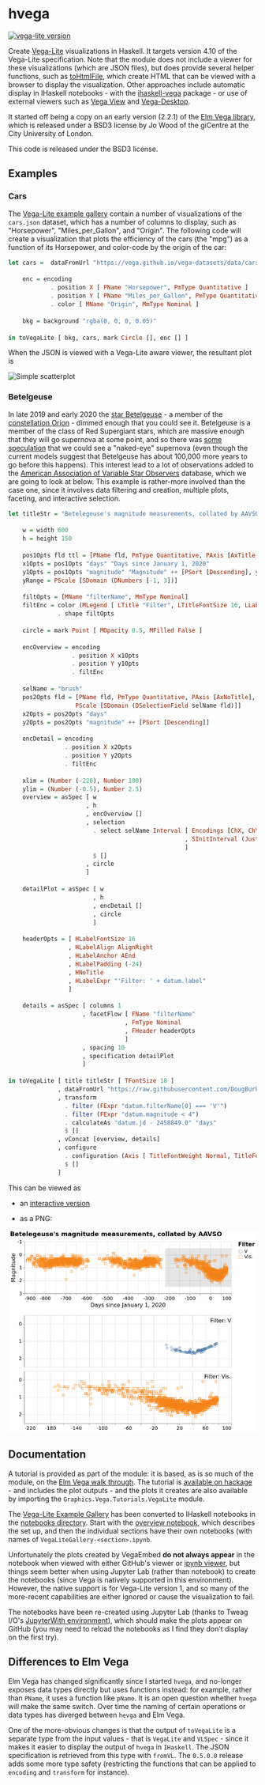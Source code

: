 # hvega

[![vega-lite version](https://img.shields.io/badge/Vega--Lite-v4.10-purple.svg)](https://vega.github.io/vega-lite/)

Create [Vega-Lite](https://vega.github.io/vega-lite/) visualizations in
Haskell. It targets version 4.10 of the Vega-Lite specification. Note that
the module does not include a viewer for these visualizations (which are
JSON files), but does provide several helper functions, such as
[toHtmlFile](https://hackage.haskell.org/package/hvega/docs/Graphics-Vega-VegaLite.html#v:toHtmlFile),
which create HTML that can be viewed
with a browser to display the visualization. Other approaches include
automatic display in IHaskell notebooks - with the
[ihaskell-vega](https://hackage.haskell.org/package/ihaskell-hvega)
package - or use of external viewers such as
[Vega View](https://hackage.haskell.org/package/vega-view) and
[Vega-Desktop](https://github.com/vega/vega-desktop).

It started off being a copy on an early version (2.2.1) of the
[Elm Vega library](http://package.elm-lang.org/packages/gicentre/elm-vega/2.2.1/VegaLite),
which is released under a BSD3 license by Jo Wood of the giCentre at the
City University of London.

This code is released under the BSD3 license.

## Examples

### Cars

The [Vega-Lite example gallery](https://vega.github.io/vega-lite/examples/) contain
a number of visualizations of the `cars.json` dataset, which has a number of
columns to display, such as "Horsepower", "Miles_per_Gallon", and "Origin". The
following code will create a visualization that plots the efficiency of the
cars (the "mpg") as a function of its Horsepower, and color-code by the
origin of the car:

```Haskell
let cars =  dataFromUrl "https://vega.github.io/vega-datasets/data/cars.json" []

    enc = encoding
            . position X [ PName "Horsepower", PmType Quantitative ]
            . position Y [ PName "Miles_per_Gallon", PmType Quantitative ]
            . color [ MName "Origin", MmType Nominal ]

    bkg = background "rgba(0, 0, 0, 0.05)"

in toVegaLite [ bkg, cars, mark Circle [], enc [] ]
```

When the JSON is viewed with a Vega-Lite aware viewer, the resultant plot is

![Simple scatterplot](https://raw.githubusercontent.com/DougBurke/hvega/master/hvega/images/intro.png "Simple scatterplot")

### Betelgeuse

In late 2019 and early 2020 the
[star Betelgeuse](https://en.wikipedia.org/wiki/Betelgeuse) - a member of the
[constellation Orion](https://en.wikipedia.org/wiki/Orion_(constellation)) -
dimmed enough that you could see it. Betelgeuse is a member of the class of
Red Supergiant stars, which are massive enough that they will go supernova
at some point, and so there was
[some speculation](https://en.wikipedia.org/wiki/Betelgeuse#2019%E2%80%932020_fading)
that we could see a "naked-eye" supernova (even though the current models
suggest that Betelgeuse has about 100,000 more years to go before this happens).
This interest lead to a lot of observations added to the
[American Association of Variable Star Observers](https://www.aavso.org/)
database, which we are going to look at below. This example is rather-more
involved than the case one, since it involves data filtering and creation,
multiple plots, faceting, and interactive selection.

```Haskell
let titleStr = "Betelegeuse's magnitude measurements, collated by AAVSO"

    w = width 600
    h = height 150

    pos1Opts fld ttl = [PName fld, PmType Quantitative, PAxis [AxTitle ttl]]
    x1Opts = pos1Opts "days" "Days since January 1, 2020"
    y1Opts = pos1Opts "magnitude" "Magnitude" ++ [PSort [Descending], yRange]
    yRange = PScale [SDomain (DNumbers [-1, 3])]

    filtOpts = [MName "filterName", MmType Nominal]
    filtEnc = color (MLegend [ LTitle "Filter", LTitleFontSize 16, LLabelFontSize 14 ] : filtOpts)
              . shape filtOpts

    circle = mark Point [ MOpacity 0.5, MFilled False ]

    encOverview = encoding
                  . position X x1Opts
                  . position Y y1Opts
                  . filtEnc

    selName = "brush"
    pos2Opts fld = [PName fld, PmType Quantitative, PAxis [AxNoTitle],
                   PScale [SDomain (DSelectionField selName fld)]]
    x2Opts = pos2Opts "days"
    y2Opts = pos2Opts "magnitude" ++ [PSort [Descending]]

    encDetail = encoding
                . position X x2Opts
                . position Y y2Opts
                . filtEnc

    xlim = (Number (-220), Number 100)
    ylim = (Number (-0.5), Number 2.5)
    overview = asSpec [ w
                      , h
                      , encOverview []
                      , selection
                        . select selName Interval [ Encodings [ChX, ChY]
                                                  , SInitInterval (Just xlim) (Just ylim)
                                                  ]
                        $ []
                      , circle
                      ]

    detailPlot = asSpec [ w
                        , h
                        , encDetail []
                        , circle
                        ]

    headerOpts = [ HLabelFontSize 16
                 , HLabelAlign AlignRight
                 , HLabelAnchor AEnd
                 , HLabelPadding (-24)
                 , HNoTitle
                 , HLabelExpr "'Filter: ' + datum.label"
                 ]

    details = asSpec [ columns 1
                     , facetFlow [ FName "filterName"
                                 , FmType Nominal
                                 , FHeader headerOpts
                                 ]
                     , spacing 10
                     , specification detailPlot
                     ]

in toVegaLite [ title titleStr [ TFontSize 18 ]
              , dataFromUrl "https://raw.githubusercontent.com/DougBurke/hvega/master/hvega/data/betelgeuse-2020-03-19.json" []
              , transform
                . filter (FExpr "datum.filterName[0] === 'V'")
                . filter (FExpr "datum.magnitude < 4")
                . calculateAs "datum.jd - 2458849.0" "days"
                $ []
              , vConcat [overview, details]
              , configure
                . configuration (Axis [ TitleFontWeight Normal, TitleFontSize 16, LabelFontSize 14 ])
                $ []
              ]
```

This can be viewed as

 - an [interactive version](https://vega.github.io/editor/#/url/vega-lite/N4KABGBEAuBOCGA7AzgMwPawLaQFxgG1wIxhJUBLAG2gFNY8oATeaAVywDpKb6A5eFloEADAF0wAXmlgA5ADVZkAL4AaYhDI86DfJBbsuWeAHNEFdk1pgAPGAAsK9SVKR4yRvvgBPD6qgAxvBUAWxUrLSeBhycAFZMYAC0YABM9gCsAByZ9gCcnCIqxGLOgeiIlCaMoC5uAB4UHvg1LlDQFlS0AGLl0ADqtBQmABbQnoiYxlSQpbXhAEa0VD2I0ADKFABekfgAjPazJDAd3b0b24y7AGwaYMrEasRe0PDVt5BssNN6o9AADshcAB6IEIADunBMFmGbHmbGQ9ACvVoq04SKwQIAIug2CYAEKfADWtCBwwAbrQTPAgcZkDpSRSqUCDNTFnQqCZaPDaIkUiI+YkRABmRK7fKxZDlSAPUqQMlIxBBMb4IguFq1YaDEbKsC7dIiQ4QSDGWCE6qQdB-eABCzeRgiTjpfwwbx-HZQP7oCirGZQHidJiMVDBBGPVpQMEUJjQYaMK4iA23I0IzoBdpS5pJo7zWDw2OZ8O1b0Wc11RgEXl8-y7BMlKB2lWCx3+FKOsRhwtGlFIpjekxNQiQMvOu0lLO1aCu92Qb06MnBaWd+7hju1bvoXuIKoFwuQJFUTBvTtGyhLQN6bT8QSRQ2tF1u8boLDehe3uaUlHn0jju8LJYrdYtndfY3zvdpoE6TwumoHQZh-CcTgA85gJuY87h-Vc72QYZ4AfZpyAoM9PEvWABCEX172nCZn0QBdMNqMsd07AiiL0FhfDgtDKM8ABHNgkHA1gKApTjj3qRpzXAyC9ExHxkDAZBvQCawACkkH42BvF1Ft+UKZdC3oo4G2-LjTyoL9jVMcxLBveCoGQIJpNcJgn3gb1y1FfwhXbUDk0wHV9FoBzPz7UTmMnPCoD4gSLCEkTfKgeAGgHMgpOnABZKyLDYKwiiXLN9IgTD1SOZA3QCI9d01IZRkufVQMs01zUta1bXtZs2inTxPVnCj-VoL9gyoUMGsjaN8zAeNE2Y9dN23EyxP3Q8mLEsyLJIsjbLQo0Iqop8X2mBKjU6TlEC-EquL-ZYziAy4DjshCIOnaDeAYI6jjSpDbr2VDtsKgyEsgbDcPdLRCPM4iYKvcjnV2x8aLowHGIW0zwYs9i-Ae+zHNB-RXPc-C1qiOSKJTWg0woDMoBzPMVEM8NuL0aLVli9p4qx8SUuOJ7GEQMIqH+ldAeMi7dyJvRjDMbLcveoGcfNFzjAJ1xxagSXrJym97KWcn00QTwaewunZclWAAqsYKztC2W4aZ-iWZeNmtu2znJJOXn+cF1ovaKgrbz3dAqA4FBLn94NlJ1UWTzRyHXs2sK701eArF0FHdyugBBRVhmWqBPwThmroAUTqP5U8gWQXp0fBZDAABqMBoi4K6C9-eBFioAAFZO5sYXl7su9v-xui4fsBtKPaoKhAczqghn1vRYBqsYMIa22oGog7F29-2ytardLhEW59LHI0ABIHM1YxPF+AFgSBRl4EhaFYU4SmgUv2hjAfyl4ESOe6AP3sHESU+tZQTxWjAWgdQAp4loOyD83JZDyXVtLawQh3CfC-iiaAyB-D7nCHQBI8wtIZwzvINYAB5BO5AR7AUyDKJ4FsAhLz+HrTwAAJdAYIwA4XknA9knIkHyRzMvRAQV5LziXgNfw8x3ADTAOURurB4BgAIREYhpDyFULAAAClvoCEEYJjGcHgPAMkkpOCYBMECAAlJwMAABNHECkc5hASCGdAYADzoEJGAVgvDoD-EMUCaAkYgn0DRE+IEbIljzHQNAfxZ1AnBPvlCGMr90SkgoH8P4xIYnwLiQkhxABJRJYJ3D+KnmAGM1gECckUYgBS6AbTBDAEIXsqiAm1IUi8M2ijUCpF0pwaUyggA)

  - as a PNG:

![PNG version of the lightcurve](https://raw.githubusercontent.com/DougBurke/hvega/master/hvega/images/example.png "PNG version of the lightcurve")

## Documentation

A tutorial is provided as part of the module: it is based, as is
so much of the module, on the
[Elm Vega walk through](https://github.com/gicentre/elm-vegalite/tree/master/docs/walkthrough).
The tutorial
is [available on hackage](https://hackage.haskell.org/package/hvega/docs/Graphics-Vega-Tutorials-VegaLite.html) - and includes the plot outputs -
and the plots it creates are also available by importing the
`Graphics.Vega.Tutorials.VegaLite` module.

The
[Vega-Lite Example Gallery](https://vega.github.io/vega-lite/examples/) has
been converted to IHaskell notebooks in the
[notebooks directory](https://github.com/DougBurke/hvega/tree/master/notebooks).
Start with the
[overview notebook](https://github.com/DougBurke/hvega/blob/master/notebooks/VegaLiteGallery.ipynb),
which describes the set up, and then the individual
sections have their own notebooks (with names of
`VegaLiteGallery-<section>.ipynb`.

Unfortunately the plots created by VegaEmbed **do not always appear**
in the notebook when viewed with either GitHub's viewer or
[ipynb viewer](http://nbviewer.jupyter.org/github/DougBurke/hvega/blob/master/notebooks/VegaLiteGallery.ipynb),
but things seem better when using Jupyter Lab (rather than
notebook) to create the notebooks (since Vega is natively
supported in this environment). However, the native support is
for Vega-Lite version 1, and so many of the more-recent
capabilities are either ignored or cause the visualization to
fail.

The notebooks have been re-created
using Jupyter Lab (thanks to Tweag I/O's
[JupyterWith environment](https://www.tweag.io/posts/2019-02-28-jupyter-with.html)), which should make the plots appear on GitHub (you may need
to reload the notebooks as I find they don't display on the
first try).

## Differences to Elm Vega

Elm Vega has changed significantly since I started `hvega`, and no-longer
exposes data types directly but uses functions instead: for example,
rather than `PName`, it uses a function like `pName`. It is an open
question whether `hvega` will make the same switch. Over time
the naming of certain operations or data types has diverged between
`hevga` and Elm Vega.

One of the more-obvious changes is that the output of `toVegaLite`
is a separate type from the input values - that is `VegaLite`
and `VLSpec` - since it makes it easier to display the output of
`hvega` in `IHaskell`. The JSON specification is retrieved from
this type with `fromVL`. The `0.5.0.0` release adds some more
type safety (restricting the functions that can be applied
to `encoding` and `transform` for instance).
